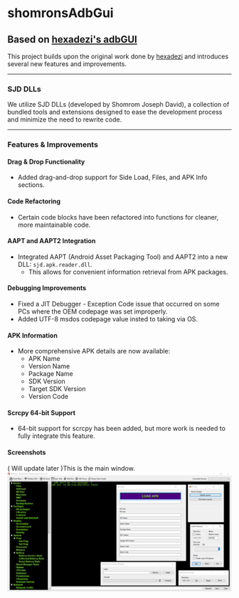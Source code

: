 # shomronsAdbGui

## Based on [hexadezi's adbGUI](https://github.com/hexadezi/adbGUI)

This project builds upon the original work done by [hexadezi](https://github.com/hexadezi) and introduces several new features and improvements.

---

### SJD DLLs
We utilize SJD DLLs (developed by Shomrom Joseph David), a collection of bundled tools and extensions designed to ease the development process and minimize the need to rewrite code.

---

### Features & Improvements

#### Drag & Drop Functionality
- Added drag-and-drop support for Side Load, Files, and APK Info sections.

#### Code Refactoring
- Certain code blocks have been refactored into functions for cleaner, more maintainable code.

#### AAPT and AAPT2 Integration
- Integrated AAPT (Android Asset Packaging Tool) and AAPT2 into a new DLL: `sjd.apk.reader.dll`.
  - This allows for convenient information retrieval from APK packages.

#### Debugging Improvements
- Fixed a JIT Debugger - Exception Code issue that occurred on some PCs where the OEM codepage was set improperly.
- Added UTF-8 msdos codepage value insted to taking via OS.

#### APK Information
- More comprehensive APK details are now available:
  - APK Name
  - Version Name
  - Package Name
  - SDK Version
  - Target SDK Version
  - Version Code

#### Scrcpy 64-bit Support
- 64-bit support for scrcpy has been added, but more work is needed to fully integrate this feature.

  
#### Screenshots
( Will update later )This is the main window.
![new gui](screenshot/screenshot_2_1.png)  
